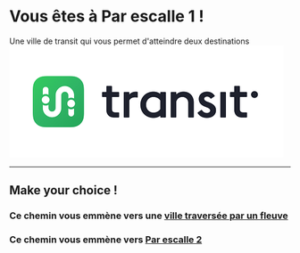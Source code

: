 #  Vous êtes à Par escalle 1 !
Une ville de transit qui vous permet d'atteindre deux destinations
![CarteLogo](https://github.com/ZERMANESARA/MyLabyrinth/blob/FB_AddImageBranch/Images/Transit1.png)
***
## Make your choice !
### Ce chemin vous emmène vers une [ville traversée par un fleuve](https://github.com/ZERMANESARA/MyLabyrinth/blob/FB_AddImageBranch/Lyon.md)   
### Ce chemin vous emmène vers [Par escalle 2](https://github.com/ZERMANESARA/MyLabyrinth/blob/FB_AddImageBranch/ParEscalle2.md) 
